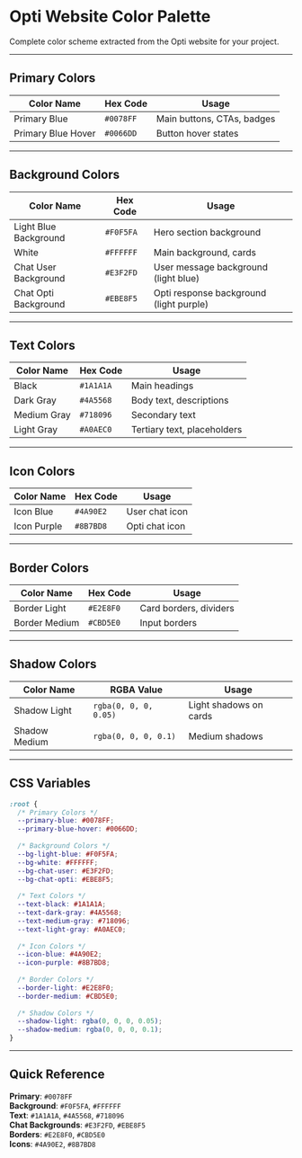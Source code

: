 # Opti Website Color Palette

Complete color scheme extracted from the Opti website for your project.

---

## Primary Colors

| Color Name | Hex Code | Usage |
|------------|----------|-------|
| Primary Blue | `#0078FF` | Main buttons, CTAs, badges |
| Primary Blue Hover | `#0066DD` | Button hover states |

---

## Background Colors

| Color Name | Hex Code | Usage |
|------------|----------|-------|
| Light Blue Background | `#F0F5FA` | Hero section background |
| White | `#FFFFFF` | Main background, cards |
| Chat User Background | `#E3F2FD` | User message background (light blue) |
| Chat Opti Background | `#EBE8F5` | Opti response background (light purple) |

---

## Text Colors

| Color Name | Hex Code | Usage |
|------------|----------|-------|
| Black | `#1A1A1A` | Main headings |
| Dark Gray | `#4A5568` | Body text, descriptions |
| Medium Gray | `#718096` | Secondary text |
| Light Gray | `#A0AEC0` | Tertiary text, placeholders |

---

## Icon Colors

| Color Name | Hex Code | Usage |
|------------|----------|-------|
| Icon Blue | `#4A90E2` | User chat icon |
| Icon Purple | `#8B7BD8` | Opti chat icon |

---

## Border Colors

| Color Name | Hex Code | Usage |
|------------|----------|-------|
| Border Light | `#E2E8F0` | Card borders, dividers |
| Border Medium | `#CBD5E0` | Input borders |

---

## Shadow Colors

| Color Name | RGBA Value | Usage |
|------------|------------|-------|
| Shadow Light | `rgba(0, 0, 0, 0.05)` | Light shadows on cards |
| Shadow Medium | `rgba(0, 0, 0, 0.1)` | Medium shadows |

---

## CSS Variables

```css
:root {
  /* Primary Colors */
  --primary-blue: #0078FF;
  --primary-blue-hover: #0066DD;
  
  /* Background Colors */
  --bg-light-blue: #F0F5FA;
  --bg-white: #FFFFFF;
  --bg-chat-user: #E3F2FD;
  --bg-chat-opti: #EBE8F5;
  
  /* Text Colors */
  --text-black: #1A1A1A;
  --text-dark-gray: #4A5568;
  --text-medium-gray: #718096;
  --text-light-gray: #A0AEC0;
  
  /* Icon Colors */
  --icon-blue: #4A90E2;
  --icon-purple: #8B7BD8;
  
  /* Border Colors */
  --border-light: #E2E8F0;
  --border-medium: #CBD5E0;
  
  /* Shadow Colors */
  --shadow-light: rgba(0, 0, 0, 0.05);
  --shadow-medium: rgba(0, 0, 0, 0.1);
}
```

---

## Quick Reference

**Primary**: `#0078FF`  
**Background**: `#F0F5FA`, `#FFFFFF`  
**Text**: `#1A1A1A`, `#4A5568`, `#718096`  
**Chat Backgrounds**: `#E3F2FD`, `#EBE8F5`  
**Borders**: `#E2E8F0`, `#CBD5E0`  
**Icons**: `#4A90E2`, `#8B7BD8`